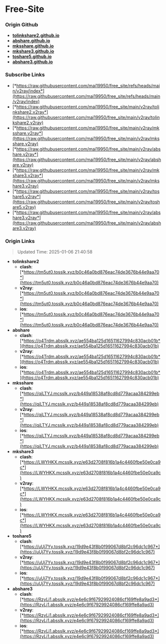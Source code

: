 # Free-Site

### Origin Github

- [**tolinkshare2.github.io**](https://github.com/tolinkshare2/tolinkshare2.github.io)
- [**abshare.github.io**](https://github.com/abshare/abshare.github.io)
- [**mksshare.github.io**](https://github.com/mksshare/mksshare.github.io)
- [**mkshare3.github.io**](https://github.com/mkshare3/mkshare3.github.io)
- [**toshare5.github.io**](https://github.com/toshare5/toshare5.github.io)
- [**abshare3.github.io**](https://github.com/abshare3/abshare3.github.io)

### Subscribe Links

- [*https://raw.githubusercontent.com/mai19950/free_site/refs/heads/main/v2ray/index*](https://raw.githubusercontent.com/mai19950/free_site/refs/heads/main/v2ray/index)
- [*https://raw.githubusercontent.com/mai19950/free_site/main/v2ray/tolinkshare2.v2ray*](https://raw.githubusercontent.com/mai19950/free_site/main/v2ray/tolinkshare2.v2ray)
- [*https://raw.githubusercontent.com/mai19950/free_site/main/v2ray/mksshare.v2ray*](https://raw.githubusercontent.com/mai19950/free_site/main/v2ray/mksshare.v2ray)
- [*https://raw.githubusercontent.com/mai19950/free_site/main/v2ray/abshare.v2ray*](https://raw.githubusercontent.com/mai19950/free_site/main/v2ray/abshare.v2ray)
- [*https://raw.githubusercontent.com/mai19950/free_site/main/v2ray/mkshare3.v2ray*](https://raw.githubusercontent.com/mai19950/free_site/main/v2ray/mkshare3.v2ray)
- [*https://raw.githubusercontent.com/mai19950/free_site/main/v2ray/toshare5.v2ray*](https://raw.githubusercontent.com/mai19950/free_site/main/v2ray/toshare5.v2ray)
- [*https://raw.githubusercontent.com/mai19950/free_site/main/v2ray/abshare3.v2ray*](https://raw.githubusercontent.com/mai19950/free_site/main/v2ray/abshare3.v2ray)

### Origin Links

> Updated Time: 2025-01-06 21:40:58

- **tolinkshare2**
  - **clash**: [*https://tm5ut0.tosslk.xyz/b0c46a0bd876eac74de3676b44e9aa70*](https://tm5ut0.tosslk.xyz/b0c46a0bd876eac74de3676b44e9aa70)
  - **v2ray**: [*https://tm5ut0.tosslk.xyz/b0c46a0bd876eac74de3676b44e9aa70*](https://tm5ut0.tosslk.xyz/b0c46a0bd876eac74de3676b44e9aa70)
  - **ios**: [*https://tm5ut0.tosslk.xyz/b0c46a0bd876eac74de3676b44e9aa70*](https://tm5ut0.tosslk.xyz/b0c46a0bd876eac74de3676b44e9aa70)
- **abshare**
  - **clash**: [*https://o4Trdm.absslk.xyz/ae554ba125d16511627994c830acb01b*](https://o4Trdm.absslk.xyz/ae554ba125d16511627994c830acb01b)
  - **v2ray**: [*https://o4Trdm.absslk.xyz/ae554ba125d16511627994c830acb01b*](https://o4Trdm.absslk.xyz/ae554ba125d16511627994c830acb01b)
  - **ios**: [*https://o4Trdm.absslk.xyz/ae554ba125d16511627994c830acb01b*](https://o4Trdm.absslk.xyz/ae554ba125d16511627994c830acb01b)
- **mksshare**
  - **clash**: [*https://qjLTYJ.mcsslk.xyz/b449a18538af8cd8d779acaa384299eb*](https://qjLTYJ.mcsslk.xyz/b449a18538af8cd8d779acaa384299eb)
  - **v2ray**: [*https://qjLTYJ.mcsslk.xyz/b449a18538af8cd8d779acaa384299eb*](https://qjLTYJ.mcsslk.xyz/b449a18538af8cd8d779acaa384299eb)
  - **ios**: [*https://qjLTYJ.mcsslk.xyz/b449a18538af8cd8d779acaa384299eb*](https://qjLTYJ.mcsslk.xyz/b449a18538af8cd8d779acaa384299eb)
- **mkshare3**
  - **clash**: [*https://LWYHKX.mcsslk.xyz/e63d2708f816b1a4c4460fbe50e0ca9c*](https://LWYHKX.mcsslk.xyz/e63d2708f816b1a4c4460fbe50e0ca9c)
  - **v2ray**: [*https://LWYHKX.mcsslk.xyz/e63d2708f816b1a4c4460fbe50e0ca9c*](https://LWYHKX.mcsslk.xyz/e63d2708f816b1a4c4460fbe50e0ca9c)
  - **ios**: [*https://LWYHKX.mcsslk.xyz/e63d2708f816b1a4c4460fbe50e0ca9c*](https://LWYHKX.mcsslk.xyz/e63d2708f816b1a4c4460fbe50e0ca9c)
- **toshare5**
  - **clash**: [*https://uUj7Yy.tosslk.xyz/19d9e43f8b0f99067d8bf2c96dc1c967*](https://uUj7Yy.tosslk.xyz/19d9e43f8b0f99067d8bf2c96dc1c967)
  - **v2ray**: [*https://uUj7Yy.tosslk.xyz/19d9e43f8b0f99067d8bf2c96dc1c967*](https://uUj7Yy.tosslk.xyz/19d9e43f8b0f99067d8bf2c96dc1c967)
  - **ios**: [*https://uUj7Yy.tosslk.xyz/19d9e43f8b0f99067d8bf2c96dc1c967*](https://uUj7Yy.tosslk.xyz/19d9e43f8b0f99067d8bf2c96dc1c967)
- **abshare3**
  - **clash**: [*https://RzyLj1.absslk.xyz/e4e6c9f67929924086cf169ffe8a9ad3*](https://RzyLj1.absslk.xyz/e4e6c9f67929924086cf169ffe8a9ad3)
  - **v2ray**: [*https://RzyLj1.absslk.xyz/e4e6c9f67929924086cf169ffe8a9ad3*](https://RzyLj1.absslk.xyz/e4e6c9f67929924086cf169ffe8a9ad3)
  - **ios**: [*https://RzyLj1.absslk.xyz/e4e6c9f67929924086cf169ffe8a9ad3*](https://RzyLj1.absslk.xyz/e4e6c9f67929924086cf169ffe8a9ad3)
